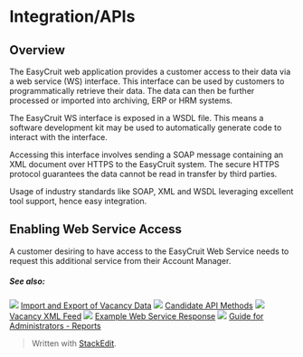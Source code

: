 # Integration/APIs

## Overview

The EasyCruit web application provides a customer access to their data via a web service (WS) interface. This interface can be used by customers to programmatically retrieve their data. The data can then be further processed or imported into archiving, ERP or HRM systems.

The EasyCruit WS interface is exposed in a WSDL file. This means a software development kit may be used to automatically generate code to interact with the interface.

Accessing this interface involves sending a SOAP message containing an XML document over HTTPS to the EasyCruit system. The secure HTTPS protocol guarantees the data cannot be read in transfer by third parties.

Usage of industry standards like SOAP, XML and WSDL leveraging excellent tool support, hence easy integration.

## Enabling Web Service Access

A customer desiring to have access to the EasyCruit Web Service needs to request this additional service from their Account Manager.

##### See also:

![](../Resources/Images/icon-document-link.png) [Import and Export of Vacancy Data](import_and_export_of_vacancy_data.htm)
![](../Resources/Images/icon-document-link.png) [Candidate API Methods](candidate_api_methods.htm)
![](../Resources/Images/icon-document-link.png) [Vacancy XML Feed](vacancy_xml_feed.htm)
![](../Resources/Images/icon-document-link.png) [Example Web Service Response](example_web_service_response.htm)
![](../Resources/Images/icon-document-link.png) [Guide for Administrators - Reports](guide_for_administrators_reports.htm)


> Written with [StackEdit](https://stackedit.io/).
<!--stackedit_data:
eyJoaXN0b3J5IjpbMTQ4MzU1OTg0MF19
-->